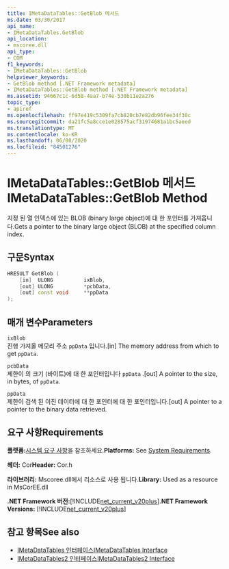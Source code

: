 ```yaml
---
title: IMetaDataTables::GetBlob 메서드
ms.date: 03/30/2017
api_name:
- IMetaDataTables.GetBlob
api_location:
- mscoree.dll
api_type:
- COM
f1_keywords:
- IMetaDataTables::GetBlob
helpviewer_keywords:
- GetBlob method [.NET Framework metadata]
- IMetaDataTables::GetBlob method [.NET Framework metadata]
ms.assetid: 94667c1c-6d58-4aa7-b74e-530b11e2a276
topic_type:
- apiref
ms.openlocfilehash: ff97e419c5309fa7cb820cb7e82db96fee34f30c
ms.sourcegitcommit: da21fc5a8cce1e028575acf31974681a1bc5aeed
ms.translationtype: MT
ms.contentlocale: ko-KR
ms.lasthandoff: 06/08/2020
ms.locfileid: "84501276"
---
```

# <a name="imetadatatablesgetblob-method"></a><span data-ttu-id="605d5-102">IMetaDataTables::GetBlob 메서드</span><span class="sxs-lookup"><span data-stu-id="605d5-102">IMetaDataTables::GetBlob Method</span></span>
<span data-ttu-id="605d5-103">지정 된 열 인덱스에 있는 BLOB (binary large object)에 대 한 포인터를 가져옵니다.</span><span class="sxs-lookup"><span data-stu-id="605d5-103">Gets a pointer to the binary large object (BLOB) at the specified column index.</span></span>  
  
## <a name="syntax"></a><span data-ttu-id="605d5-104">구문</span><span class="sxs-lookup"><span data-stu-id="605d5-104">Syntax</span></span>  
  
```cpp  
HRESULT GetBlob (  
    [in]  ULONG          ixBlob,  
    [out] ULONG          *pcbData,  
    [out] const void     **ppData  
);  
```  
  
## <a name="parameters"></a><span data-ttu-id="605d5-105">매개 변수</span><span class="sxs-lookup"><span data-stu-id="605d5-105">Parameters</span></span>  
 `ixBlob`  
 <span data-ttu-id="605d5-106">진행 가져올 메모리 주소 `ppData` 입니다.</span><span class="sxs-lookup"><span data-stu-id="605d5-106">[in] The memory address from which to get `ppData`.</span></span>  
  
 `pcbData`  
 <span data-ttu-id="605d5-107">제한이 의 크기 (바이트)에 대 한 포인터입니다 `ppData` .</span><span class="sxs-lookup"><span data-stu-id="605d5-107">[out] A pointer to the size, in bytes, of `ppData`.</span></span>  
  
 `ppData`  
 <span data-ttu-id="605d5-108">제한이 검색 된 이진 데이터에 대 한 포인터에 대 한 포인터입니다.</span><span class="sxs-lookup"><span data-stu-id="605d5-108">[out] A pointer to a pointer to the binary data retrieved.</span></span>  
  
## <a name="requirements"></a><span data-ttu-id="605d5-109">요구 사항</span><span class="sxs-lookup"><span data-stu-id="605d5-109">Requirements</span></span>  
 <span data-ttu-id="605d5-110">**플랫폼:**[시스템 요구 사항](../../get-started/system-requirements.md)을 참조하세요.</span><span class="sxs-lookup"><span data-stu-id="605d5-110">**Platforms:** See [System Requirements](../../get-started/system-requirements.md).</span></span>  
  
 <span data-ttu-id="605d5-111">**헤더:** Cor</span><span class="sxs-lookup"><span data-stu-id="605d5-111">**Header:** Cor.h</span></span>  
  
 <span data-ttu-id="605d5-112">**라이브러리:** Mscoree.dll에서 리소스로 사용 됩니다.</span><span class="sxs-lookup"><span data-stu-id="605d5-112">**Library:** Used as a resource in MsCorEE.dll</span></span>  
  
 <span data-ttu-id="605d5-113">**.NET Framework 버전:**[!INCLUDE[net_current_v20plus](../../../../includes/net-current-v20plus-md.md)]</span><span class="sxs-lookup"><span data-stu-id="605d5-113">**.NET Framework Versions:** [!INCLUDE[net_current_v20plus](../../../../includes/net-current-v20plus-md.md)]</span></span>  
  
## <a name="see-also"></a><span data-ttu-id="605d5-114">참고 항목</span><span class="sxs-lookup"><span data-stu-id="605d5-114">See also</span></span>

- [<span data-ttu-id="605d5-115">IMetaDataTables 인터페이스</span><span class="sxs-lookup"><span data-stu-id="605d5-115">IMetaDataTables Interface</span></span>](imetadatatables-interface.md)
- [<span data-ttu-id="605d5-116">IMetaDataTables2 인터페이스</span><span class="sxs-lookup"><span data-stu-id="605d5-116">IMetaDataTables2 Interface</span></span>](imetadatatables2-interface.md)
